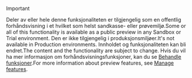 > [!IMPORTANT]
> <span data-ttu-id="d078e-101">Deler av eller hele denne funksjonaliteten er tilgjengelig som en offentlig forhåndsvisning i et hvilket som helst sandkasse- eller prøvemiljø.</span><span class="sxs-lookup"><span data-stu-id="d078e-101">Some or all of this functionality is available as a public preview in any Sandbox or Trial environment.</span></span> <span data-ttu-id="d078e-102">Den er ikke tilgjengelig i produksjonsmiljøer.</span><span class="sxs-lookup"><span data-stu-id="d078e-102">It's not available in Production environments.</span></span> <span data-ttu-id="d078e-103">Innholdet og funksjonaliteten kan bli endret.</span><span class="sxs-lookup"><span data-stu-id="d078e-103">The content and the functionality are subject to change.</span></span> <span data-ttu-id="d078e-104">Hvis du vil ha mer informasjon om forhåndsvisningsfunksjoner, kan du se [Behandle funksjoner](../hr-admin-manage-features.md).</span><span class="sxs-lookup"><span data-stu-id="d078e-104">For more information about preview features, see [Manage features](../hr-admin-manage-features.md).</span></span>